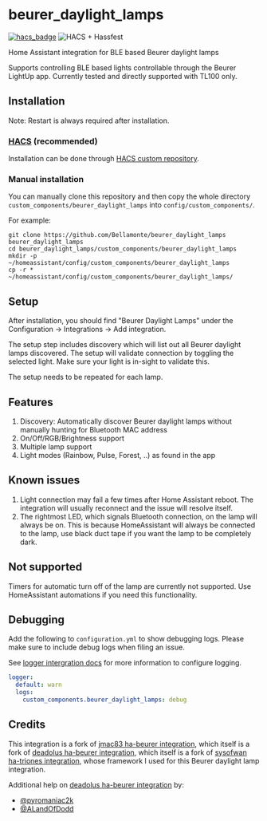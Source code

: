 # beurer_daylight_lamps
[![hacs_badge](https://img.shields.io/badge/HACS-Custom-41BDF5.svg)](https://github.com/Bellamonte/beurer_daylight_lamps)
![HACS + Hassfest](https://github.com/Bellamonte/beurer_daylight_lamps/actions/workflows/validate-hacs-hassfest.yaml/badge.svg)

Home Assistant integration for BLE based Beurer daylight lamps

Supports controlling BLE based lights controllable through the Beurer LightUp app. Currently tested and directly supported with TL100 only.

## Installation

Note: Restart is always required after installation.

### [HACS](https://hacs.xyz/) (recommended)
Installation can be done through [HACS custom repository](https://hacs.xyz/docs/faq/custom_repositories).

### Manual installation
You can manually clone this repository and then copy the whole directory `custom_components/beurer_daylight_lamps` into `config/custom_components/`.

For example:
```
git clone https://github.com/Bellamonte/beurer_daylight_lamps beurer_daylight_lamps
cd beurer_daylight_lamps/custom_components/beurer_daylight_lamps
mkdir -p ~/homeassistant/config/custom_components/beurer_daylight_lamps
cp -r * ~/homeassistant/config/custom_components/beurer_daylight_lamps/
```

## Setup
After installation, you should find "Beurer Daylight Lamps" under the Configuration -> Integrations -> Add integration.

The setup step includes discovery which will list out all Beurer daylight lamps discovered. The setup will validate connection by toggling the selected light. Make sure your light is in-sight to validate this.

The setup needs to be repeated for each lamp.

## Features
1. Discovery: Automatically discover Beurer daylight lamps without manually hunting for Bluetooth MAC address
2. On/Off/RGB/Brightness support
3. Multiple lamp support
4. Light modes (Rainbow, Pulse, Forest, ..) as found in the app

## Known issues
1. Light connection may fail a few times after Home Assistant reboot. The integration will usually reconnect and the issue will resolve itself.
2. The rightmost LED, which signals Bluetooth connection, on the lamp will always be on.
   This is because HomeAssistant will always be connected to the lamp, use black duct tape if you want the lamp to be completely dark.

## Not supported
Timers for automatic turn off of the lamp are currently not supported. 
Use HomeAssistant automations if you need this functionality.

## Debugging
Add the following to `configuration.yml` to show debugging logs. Please make sure to include debug logs when filing an issue.

See [logger intergration docs](https://www.home-assistant.io/integrations/logger/) for more information to configure logging.

```yml
logger:
  default: warn
  logs:
    custom_components.beurer_daylight_lamps: debug
```

## Credits
This integration is a fork of [jmac83 ha-beurer integration](https://github.com/jmac83/ha-beurer), which itself is a fork of [deadolus ha-beurer integration](https://github.com/deadolus/ha-beurer), which itself is a fork of [sysofwan ha-triones integration](https://github.com/sysofwan/ha-triones), whose framework I used for this Beurer daylight lamp integration. 

Additional help on [deadolus ha-beurer integration](https://github.com/deadolus/ha-beurer) by: 
- [@pyromaniac2k](https://github.com/pyromaniac2k)
- [@ALandOfDodd](https://github.com/LandOfDodd)

